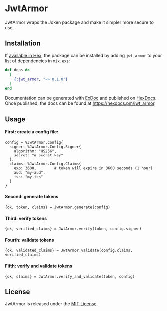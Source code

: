 # JwtArmor

JwtArmor wraps the Joken package and make it simpler more secure to use.

## Installation

If [available in Hex](https://hex.pm/docs/publish), the package can be installed
by adding `jwt_armor` to your list of dependencies in `mix.exs`:

```elixir
def deps do
  [
    {:jwt_armor, "~> 0.1.0"}
  ]
end
```

Documentation can be generated with [ExDoc](https://github.com/elixir-lang/ex_doc)
and published on [HexDocs](https://hexdocs.pm). Once published, the docs can
be found at <https://hexdocs.pm/jwt_armor>.

## Usage

#### First: create a config file:

```
config = %JwtArmor.Config{
  signer: %JwtArmor.Config.Signer{
    algorithm: "HS256",
    secret: "a secret key"
  },
  claims: %JwtArmor.Config.Claims{
    exp: 3600,        # token will expire in 3600 seconds (1 hour)
    aud: "my-aud",
    iss: "my-iss"
  }
}
```

#### Second: generate tokens

```
{ok, token, claims} = JwtArmor.generate(config)
```

#### Third: verify tokens

```
{ok, verified_claims} = JwtArmor.verify(token, config.signer)
```

#### Fourth: validate tokens

```
{ok, validated_claims} = JwtArmor.validate(config.claims, verified_claims)
```

#### Fifth: verify and validate tokens

```
{ok, claims} = JwtArmor.verify_and_validate(token, config)
```

## License

JwtArmor is released under the [MIT License](https://opensource.org/licenses/MIT).
